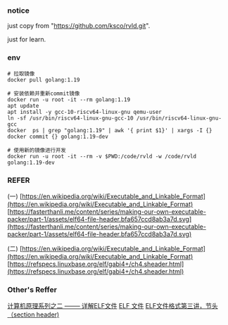### notice

just copy from "https://github.com/ksco/rvld.git".

just for learn.

### env

```shell
# 拉取镜像
docker pull golang:1.19

# 安装依赖并重新commit镜像
docker run -u root -it --rm golang:1.19
apt update
apt install -y gcc-10-riscv64-linux-gnu qemu-user
ln -sf /usr/bin/riscv64-linux-gnu-gcc-10 /usr/bin/riscv64-linux-gnu-gcc
docker  ps | grep "golang:1.19" | awk '{ print $1}' | xargs -I {} docker commit {} golang:1.19-dev

# 使用新的镜像进行开发
docker run -u root -it --rm -v $PWD:/code/rvld -w /code/rvld golang:1.19-dev
```


### REFER
(一)
[https://en.wikipedia.org/wiki/Executable_and_Linkable_Format](https://en.wikipedia.org/wiki/Executable_and_Linkable_Format)
[https://fasterthanli.me/content/series/making-our-own-executable-packer/part-1/assets/elf64-file-header.bfa657ccd8ab3a7d.svg](https://fasterthanli.me/content/series/making-our-own-executable-packer/part-1/assets/elf64-file-header.bfa657ccd8ab3a7d.svg)

(二)
[https://en.wikipedia.org/wiki/Executable_and_Linkable_Format](https://en.wikipedia.org/wiki/Executable_and_Linkable_Format)
[https://refspecs.linuxbase.org/elf/gabi4+/ch4.sheader.html](https://refspecs.linuxbase.org/elf/gabi4+/ch4.sheader.html)


### Other's Reffer
[计算机原理系列之二 ——– 详解ELF文件](https://luomuxiaoxiao.com/?p=139)
[ELF 文件](https://ctf-wiki.org/executable/elf/structure/basic-info/)
[ELF文件格式第三讲，节头（section header)](https://www.cnblogs.com/AndroidBinary/p/15366466.html)

